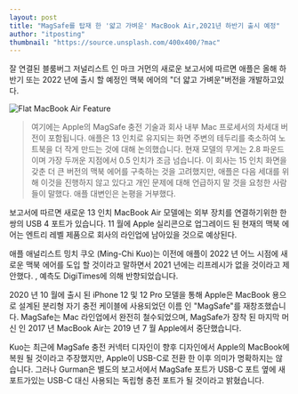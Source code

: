 ```yaml
---
layout: post
title: "MagSafe를 탑재 한 '얇고 가벼운' MacBook Air,2021년 하반기 출시 예정"
author: "itposting"
thumbnail: "https://source.unsplash.com/400x400/?mac"
---
```


잘 연결된 블룸버그 저널리스트 인 마크 거먼의 새로운 보고서에 따르면 애플은 올해 하반기 또는 2022 년에 출시 할 예정인 맥북 에어의 "더 얇고 가벼운"버전을 개발하고있다.

![Flat MacBook Air Feature](<https://images.macrumors.com/t/RhSxHZIEEExH2VFfSNKRhMGU0hE=/2500x0/filters:no_upscale():quality(90)/article-new/2021/01/Flat-MacBook-Air-Feature.jpg>)

> 여기에는 Apple의 MagSafe 충전 기술과 회사 내부 Mac 프로세서의 차세대 버전이 포함됩니다.
> 애플은 13 인치로 유지되는 화면 주변의 테두리를 축소하여 노트북을 더 작게 만드는 것에 대해 논의했습니다.
> 현재 모델의 무게는 2.8 파운드이며 가장 두꺼운 지점에서 0.5 인치가 조금 넘습니다.
> 이 회사는 15 인치 화면을 갖춘 더 큰 버전의 맥북 에어를 구축하는 것을 고려했지만, 애플은 다음 세대를 위해 이것을 진행하지 않고 있다고 개인 문제에 대해 언급하지 말 것을 요청한 사람들이 말했다.
> 애플 대변인은 논평을 거부했다.

보고서에 따르면 새로운 13 인치 ‌MacBook Air‌ 모델에는 외부 장치를 연결하기위한 한 쌍의 USB 4 포트가 있습니다.
11 월에 Apple 실리콘으로 업그레이드 된 현재의 맥북 에어는 엔트리 레벨 제품으로 회사의 라인업에 남아있을 것으로 예상된다.

애플 애널리스트 밍치 쿠오 (Ming-Chi Kuo)는 이전에 애플이 2022 년 어느 시점에 새로운 맥북 에어를 도입 할 것이라고 말하면서 2021 년에는 리프레시가 없을 것이라고 제안했다.
, 예측도 DigiTimes에 의해 반향되었습니다.

2020 년 10 월에 출시 된 iPhone 12 및 12 Pro 모델을 통해 Apple은 MacBook 용으로 설계된 분리형 자기 충전 케이블에 사용되었던 이름 인 "‌MagSafe‌"를 재창조했습니다.
‌MagSafe‌‌는 Mac 라인업에서 완전히 철수되었으며, ‌‌MagSafe‌‌가 장착 된 마지막 머신 인 2017 년 MacBook Air‌는 2019 년 7 월 Apple에서 중단했습니다.

Kuo는 최근에 ‌MagSafe‌ 충전 커넥터 디자인이 향후 디자인에서 Apple의 MacBook에 복원 될 것이라고 주장했지만, Apple이 USB-C로 전환 한 이후 의미가 명확하지는 않습니다.
그러나 Gurman은 별도의 보고서에서 ‌‌MagSafe‌‌ 포트가 USB-C 포트 옆에 새 포트가있는 USB-C 대신 사용되는 독립형 충전 포트가 될 것이라고 밝혔습니다.
